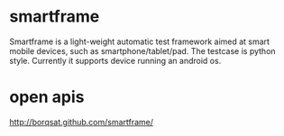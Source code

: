 smartframe
==========

Smartframe is a light-weight automatic test framework aimed at smart mobile devices, such as smartphone/tablet/pad.
The testcase is python style. Currently it supports device running an android os.

open apis
==========

http://borqsat.github.com/smartframe/